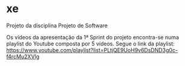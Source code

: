 # xe
Projeto da disciplina Projeto de Software

Os vídeos da apresentação da 1ª Sprint do projeto encontra-se numa playlist do Youtube 
composta por 5 vídeos.
Segue o link da playlist: https://www.youtube.com/playlist?list=PLtjQE9UoH9v6DsDND3g0c-f4rcMu2XVlg
